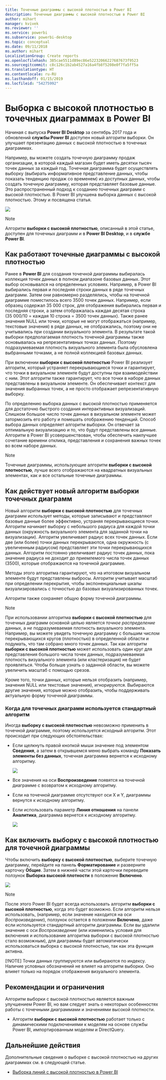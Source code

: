 ```yaml
---
title: Точечные диаграммы с высокой плотностью в Power BI
description: Точечные диаграммы с высокой плотностью в Power BI
author: mihart
manager: kvivek
ms.reviewer: ''
ms.service: powerbi
ms.subservice: powerbi-desktop
ms.topic: conceptual
ms.date: 09/11/2018
ms.author: mihart
LocalizationGroup: Create reports
ms.openlocfilehash: 385cae5511d89ec86e52232066227687673f9523
ms.sourcegitcommit: c8c126c1b2ab4527a16a4fb8f5208e0f7fa5ff5a
ms.translationtype: HT
ms.contentlocale: ru-RU
ms.lasthandoff: 01/15/2019
ms.locfileid: "54275992"
---
```

# <a name="high-density-sampling-in-power-bi-scatter-charts"></a>Выборка с высокой плотностью в точечных диаграммах в Power BI
Начиная с выпуска **Power BI Desktop** за сентябрь 2017 года и обновлений **службы Power BI** доступен новый алгоритм выборки. Он улучшает презентацию данных с высокой плотностью в точечных диаграммах.

Например, вы можете создать точечную диаграмму продаж организации, в которой каждый магазин будет иметь десятки тысяч точек данных за каждый год. Точечная диаграмма будет осуществлять выборку (выбирать информативное представление данных, чтобы показать тенденцию продаж со временем) из доступных данных, чтобы создать точечную диаграмму, которая представляет базовые данные. Это распространенный подход к созданию точечных диаграмм с высокой плотностью. В Power BI улучшена выборка данных с высокой плотностью. Этому и посвящена статья.

![](media/desktop-high-density-scatter-charts/high-density-scatter-charts_01.png)

> [!NOTE]
> Алгоритм **выборки с высокой плотностью**, описанный в этой статье, доступен для точечных диаграмм и в **Power BI Desktop**, и в **службе Power BI**.
> 
> 

## <a name="how-high-density-scatter-charts-work"></a>Как работают точечные диаграммы с высокой плотностью
Ранее в **Power BI** для создания точечной диаграммы выбиралась коллекция точек данных в полном диапазоне базовых данных. Этот выбор основывался на определенных условиях. Например, в Power BI выбирались первая и последняя строки данных в ряде точечных диаграмм. Затем они равномерно разделялись, чтобы на точечной диаграмме поместилось всего 3500 точек данных. Например, если образец содержал 35 000 строк, для отображения выбирались первая и последняя строки, а затем отображалась каждая десятая строка (35 000/10 = каждая 10 строка = 3500 точек данных). Также ранее значения NULL или точки, которые не могут отображаться (например, текстовые значения) в ряде данных, не отображались, поэтому они не учитывались при создании визуального элемента. В результате такой выборки предполагаемая плотность точечной диаграммы также основывалась на репрезентативных точках данных. Поэтому подразумеваемая плотность визуального элемента была обусловлена выбранными точками, а не полной коллекцией базовых данных.

При включении **выборки с высокой плотностью** Power BI реализует алгоритм, который устраняет перекрывающиеся точки и гарантирует, что точки в визуальном элементе будут доступны при взаимодействии с ним. Этот алгоритм также гарантирует, что все точки в наборе данных представлены в визуальном элементе. Он обеспечивает контекст для значения выбранных точек, а не просто отображает репрезентативную выборку.

По определению выборка данных с высокой плотностью применяется для достаточно быстрого создания интерактивных визуализаций. Слишком большое число точек данных в визуальном элементе может затормозить его работу и помешать отображению тенденций. Способ выбора данных определяет алгоритм выборки. Он отвечает за оптимальную визуализацию и то, что будут представлены все данные. Алгоритм в Power BI усовершенствован, чтобы обеспечить наилучшее сочетание времени отклика, представления и сохранения важных точек во всем наборе данных.

> [!NOTE]
> Точечные диаграммы, использующие алгоритм **выборки с высокой плотностью**, лучше всего отображаются на квадратных визуальных элементах, как и все остальные точечные диаграммы.
> 
> 

## <a name="how-the-new-scatter-chart-sampling-algorithm-works"></a>Как действует новый алгоритм выборки точечных диаграмм
Новый алгоритм **выборки с высокой плотностью** для точечных диаграмм использует методы, которые записывают и представляют базовые данные более эффективно, устраняя перекрывающиеся точки. Алгоритм начинает выборку с небольшого радиуса для каждой точки данных (окружность визуального элемента для заданной точки на визуализации). Алгоритм увеличивает радиус всех точек данных. Если две (или более) точки данных перекрываются, одна окружность (с увеличенным радиусом) представляет эти точки перекрывающихся данных. Алгоритм постоянно увеличивает радиус точек данных, пока значение радиуса не доходит до приемлемого числа точек данных (3500), которые отображаются на точечной диаграмме.

Методы этого алгоритма гарантируют, что на итоговом визуальном элементе будут представлены выбросы. Алгоритм учитывает масштаб при определении перекрытия, чтобы экспоненциальные шкалы визуализировались с точностью до базовых визуализированных точек.

Алгоритм также сохраняет общую форму точечной диаграммы.

> [!NOTE]
> При использовании алгоритма **выборки с высокой плотностью** для точечных диаграмм основной целью является *точное распределение* данных, а *не* подразумеваемая плотность визуального элемента. Например, вы можете увидеть точечную диаграмму с большим числом перекрывающихся кругов (плотностью) в определенной области и подумать, что там собрано много точек данных. Так как алгоритм **выборки с высокой плотностью** может использовать один круг для представления большого числа точек данных, подразумеваемая плотность визуального элемента (или кластеризация) не будет проявляться. Чтобы больше узнать о заданной области, вы можете увеличить масштаб с помощью срезов.
> 
> 

Кроме того, точки данных, которые нельзя отобразить (например, значения NULL или текстовые значения), игнорируются. Выбираются другие значения, которые можно отобразить, чтобы поддерживать актуальную форму точечной диаграммы.

### <a name="when-the-standard-algorithm-for-scatter-charts-is-used"></a>Когда для точечных диаграмм используется стандартный алгоритм
Иногда **выборку с высокой плотностью** невозможно применить в точечной диаграмме, поэтому используется исходный алгоритм. Этот происходит при следующих обстоятельствах:

* Если щелкнуть правой кнопкой мыши значение под элементом **Сведения**, а затем в открывшемся меню выбрать команду **Показать элементы без данных**, точечная диаграмма вернется к исходному алгоритму.
  
  ![](media/desktop-high-density-scatter-charts/high-density-scatter-charts_02.png)
* Все значения на оси **Воспроизведение** появятся на точечной диаграмме с возвратом к исходному алгоритму.
* Если на точечной диаграмме отсутствуют оси X и Y, диаграммы вернутся к исходному алгоритму.
* Если использовать параметр **Линия отношения** на панели **Аналитика**, диаграмма вернется к исходному алгоритму.
  
  ![](media/desktop-high-density-scatter-charts/high-density-scatter-charts_03.png)

## <a name="how-to-turn-on-high-density-sampling-for-a-scatter-chart"></a>Как включить выборку с высокой плотностью для точечной диаграммы
Чтобы включить **выборку с высокой плотностью**, выберите точечную диаграмму, перейдите на панель **Форматирование** и разверните карточку **Общие**. Затем в нижней части этой карточки переведите ползунок **Выборка высокой плотности** в положение **Включено**.

![](media/desktop-high-density-scatter-charts/high-density-scatter-charts_04.png)

> [!NOTE]
> После этого Power BI будет всегда использовать алгоритм **выборки с высокой плотностью**, когда это будет возможно. Если алгоритм нельзя использовать, (например, если значение находится на оси *Воспроизведение*), ползунок остается в положении **Включено**, даже если используется стандартный алгоритм диаграммы. Если вы удалили значение с оси *Воспроизведение* (или изменились условия для включения и использование алгоритма выборки с высокой плотностью стало возможным), для диаграммы будет автоматически использоваться выборка с высокой плотностью, так как эта функция активна.
> 
> [!NOTE]
> Точки данных группируются или выбираются по индексу. Наличие условных обозначений не влияет на алгоритм выборки. Оно влияет только на порядок отображения визуального элемента.
> 
> 

## <a name="considerations-and-limitations"></a>Рекомендации и ограничения
Алгоритм выборки с высокой плотностью является важным улучшением Power BI, но вам следует знать о некоторых особенностях работы с точечными диаграммами и значениями высокой плотности.

* Алгоритм **выборки с высокой плотностью** работает только с динамическими подключениями к моделям на основе службы Power BI, импортированным моделям и DirectQuery.

## <a name="next-steps"></a>Дальнейшие действия
Дополнительные сведения о выборке с высокой плотностью на других диаграммах см. в следующей статье.

* [Выборка линий с высокой плотностью в Power BI](../desktop-high-density-sampling.md)


